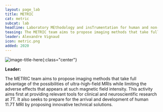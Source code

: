 ```yaml
---
layout: page_lab
title: METRIC
cat: metric
subcat: lab
headline: Laboratory MEthodology and insTrumentation for human and non-human pRimate ultra-hIgh field magnetiC resonance imaging
teasing: The METRIC team aims to propose imaging methods that take full advantage of the possibilities of ultra-high-field MRIs while limiting the adverse effects that appears at such magnetic field intensity. This activity aims first at providing relevant tools for clinical and neuroscientific research at 7T. It also seeks to prepare for the arrival and development of human 11.7T MRI by proposing innovative technical solutions. 
leader: Alexandre Vignaud
icon: metric.png
added: 2020
---
```


![image-title-here]({{site.url}}{{site.baseurl}}/images/labs/{{page.icon}}){:class="center"}

<b> Leader: </b>
<script>mail2("{{page.leader | replace: " ", "." | downcase}}", "cea", 3, "", "{{page.leader}}")</script>

The METRIC team aims to propose imaging methods that take full advantage of the possibilities of ultra-high-field MRIs while limiting the adverse effects that appears at such magnetic field intensity. This activity aims first at providing relevant tools for clinical and neuroscientific research at 7T. It also seeks to prepare for the arrival and development of human 11.7T MRI by proposing innovative technical solutions.
